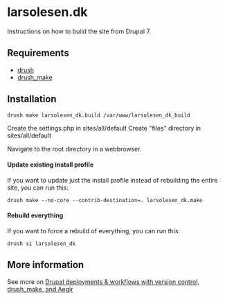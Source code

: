 larsolesen.dk
==

Instructions on how to build the site from Drupal 7.

Requirements
--

* [drush](http://drupal.org/project/drush) 
* [drush_make](http://drupal.org/project/drush_make)

Installation
--

    drush make larsolesen_dk.build /var/www/larsolesen_dk_build
    
Create the settings.php in sites/all/default
Create "files" directory in sites/all/default

Navigate to the root directory in a webbrowser.

#### Update existing install profile ####

If you want to update just the install profile instead of rebuilding the
entire site, you can run this:

    drush make --no-core --contrib-destination=. larsolesen_dk.make

#### Rebuild everything ####

If you want to force a rebuild of everything, you can run this:

    drush si larsolesen_dk

More information
--

See more on [Drupal deployments & workflows with version control, drush_make, and Aegir](http://www.migueljacq.com/content/drupal-deployments-workflows-version-control-drushmake-and-aegir)
